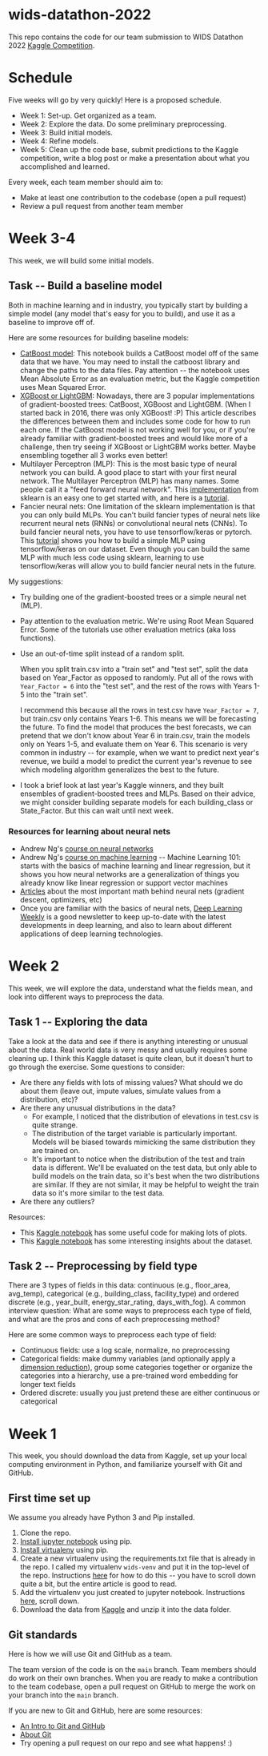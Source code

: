 # wids-datathon-2022
This repo contains the code for our team submission to WIDS Datathon 2022 [Kaggle Competition](https://www.kaggle.com/c/widsdatathon2022).

# Schedule 
Five weeks will go by very quickly! Here is a proposed schedule.
* Week 1: Set-up. Get organized as a team.
* Week 2: Explore the data. Do some preliminary preprocessing.
* Week 3: Build initial models.
* Week 4: Refine models.
* Week 5: Clean up the code base, submit predictions to the Kaggle competition, write a blog post or make a presentation about what you accomplished and learned.

Every week, each team member should aim to:
* Make at least one contribution to the codebase (open a pull request)
* Review a pull request from another team member

# Week 3-4
This week, we will build some initial models.

## Task -- Build a baseline model
Both in machine learning and in industry, you typically start by building a simple model (any model that's easy for you to build), and use it as a baseline to improve off of.

Here are some resources for building baseline models:
* [CatBoost model](https://www.kaggle.com/chryzal/wids2022-catboost/notebook): This notebook builds a CatBoost model off of the same data that we have. You may need to install the catboost library and change the paths to the data files. Pay attention -- the notebook uses Mean Absolute Error as an evaluation metric, but the Kaggle competition uses Mean Squared Error.
* [XGBoost or LightGBM](https://towardsdatascience.com/catboost-vs-light-gbm-vs-xgboost-5f93620723db): Nowadays, there are 3 popular implementations of gradient-boosted trees: CatBoost, XGBoost and LightGBM. (When I started back in 2016, there was only XGBoost! :P) This article describes the differences between them and includes some code for how to run each one. If the CatBoost model is not working well for you, or if you're already familiar with gradient-boosted trees and would like more of a challenge, then try seeing if XGBoost or LightGBM works better. Maybe ensembling together all 3 works even better!
* Multilayer Perceptron (MLP): This is the most basic type of neural network you can build. A good place to start with your first neural network. The Multilayer Perceptron (MLP) has many names. Some people call it a "feed forward neural network". This [implementation](https://scikit-learn.org/stable/modules/generated/sklearn.neural_network.MLPRegressor.html#sklearn.neural_network.MLPRegressor) from sklearn is an easy one to get started with, and here is a [tutorial](https://towardsdatascience.com/deep-neural-multilayer-perceptron-mlp-with-scikit-learn-2698e77155e).
* Fancier neural nets: One limitation of the sklearn implementation is that you can only build MLPs. You can't build fancier types of neural nets like recurrent neural nets (RNNs) or convolutional neural nets (CNNs). To build fancier neural nets, you have to use tensorflow/keras or pytorch. This [tutorial](https://www.kaggle.com/ulrich07/wids-2022-ann-tf-starter#TENSORFLOW-STUFFS) shows you how to build a simple MLP using tensorflow/keras on our dataset. Even though you can build the same MLP with much less code using sklearn, learning to use tensorflow/keras will allow you to build fancier neural nets in the future.

My suggestions:
* Try building one of the gradient-boosted trees or a simple neural net (MLP).
* Pay attention to the evaluation metric. We're using Root Mean Squared Error. Some of the tutorials use other evaluation metrics (aka loss functions).
* Use an out-of-time split instead of a random split.

  When you split train.csv into a "train set" and "test set", split the data based on Year_Factor as opposed to randomly. Put all of the rows with `Year_Factor = 6` into the "test set", and the rest of the rows with Years 1-5 into the "train set". 

  I recommend this because all the rows in test.csv have `Year_Factor = 7`, but train.csv only contains Years 1-6. This means we will be forecasting the future. To find the model that produces the best forecasts, we can pretend that we don't know about Year 6 in train.csv, train the models only on Years 1-5, and evaluate them on Year 6. This scenario is very common in industry -- for example, when we want to predict next year's revenue, we build a model to predict the current year's revenue to see which modeling algorithm generalizes the best to the future.

* I took a brief look at last year's Kaggle winners, and they built ensembles of gradient-boosted trees and MLPs. Based on their advice, we might consider building separate models for each building_class or State_Factor. But this can wait until next week.

### Resources for learning about neural nets

* Andrew Ng's [course on neural networks](https://www.coursera.org/learn/neural-networks-deep-learning)
* Andrew Ng's [course on machine learning](https://www.coursera.org/learn/machine-learning) -- Machine Learning 101: starts with the basics of machine learning and linear regression, but it shows you how neural networks are a generalization of things you already know like linear regression or support vector machines
* [Articles](https://github.com/therealsreehari/Learn-Data-Science-For-Free#25_-neural-networks) about the most important math behind neural nets (gradient descent, optimizers, etc)
* Once you are familiar with the basics of neural nets, [Deep Learning Weekly](https://www.deeplearningweekly.com/) is a good newsletter to keep up-to-date with the latest developments in deep learning, and also to learn about different applications of deep learning technologies.

# Week 2
This week, we will explore the data, understand what the fields mean, and look into different ways to preprocess the data.

## Task 1 -- Exploring the data
Take a look at the data and see if there is anything interesting or unusual about the data. Real world data is very messy and usually requires some cleaning up. I think this Kaggle dataset is quite clean, but it doesn't hurt to go through the exercise. Some questions to consider:

* Are there any fields with lots of missing values? What should we do about them (leave out, impute values, simulate values from a distribution, etc)?
* Are there any unusual distributions in the data? 
  * For example, I noticed that the distribution of elevations in test.csv is quite strange.
  * The distribution of the target variable is particularly important. Models will be biased towards mimicking the same distribution they are trained on.
  * It's important to notice when the distribution of the test and train data is different. We'll be evaluated on the test data, but only able to build models on the train data, so it's best when the two distributions are similar. If they are not similar, it may be helpful to weight the train data so it's more similar to the test data.
* Are there any outliers?

Resources:
* This [Kaggle notebook](https://www.kaggle.com/ccollado7/wids-complete-eda#3.-Analysis---Train-dataset) has some useful code for making lots of plots.
* This [Kaggle notebook](https://www.kaggle.com/farazrahman/bee-building-energy-efficiency-eda#2-|-EDA) has some interesting insights about the dataset.
 
## Task 2 -- Preprocessing by field type
There are 3 types of fields in this data: continuous (e.g., floor_area, avg_temp), categorical (e.g., building_class, facility_type) and ordered discrete (e.g., year_built, energy_star_rating, days_with_fog). A common interview question: What are some ways to preprocess each type of field, and what are the pros and cons of each preprocessing method?

Here are some common ways to preprocess each type of field:
* Continuous fields: use a log scale, normalize, no preprocessing
* Categorical fields: make dummy variables (and optionally apply a [dimension reduction](https://scikit-learn.org/stable/modules/unsupervised_reduction.html#pca-principal-component-analysis)), group some categories together or organize the categories into a hierarchy, use a pre-trained word embedding for longer text fields
* Ordered discrete: usually you just pretend these are either continuous or categorical

# Week 1
This week, you should download the data from Kaggle, set up your local computing environment in Python, and familiarize yourself with Git and GitHub.

## First time set up
We assume you already have Python 3 and Pip installed.

1. Clone the repo.
2. [Install jupyter notebook](https://jupyter.org/install) using pip.
3. [Install virtualenv](https://virtualenv.pypa.io/en/latest/installation.html#via-pip) using pip.
4. Create a new virtualenv using the requirements.txt file that is already in the repo. I called my virtualenv `wids-venv` and put it in the top-level of the repo. Instructions [here](https://towardsdatascience.com/create-virtual-environment-using-virtualenv-and-add-it-to-jupyter-notebook-6e1bf4e03415) for how to do this -- you have to scroll down quite a bit, but the entire article is good to read. 
5. Add the virtualenv you just created to jupyter notebook. Instructions [here](https://towardsdatascience.com/create-virtual-environment-using-virtualenv-and-add-it-to-jupyter-notebook-6e1bf4e03415), scroll down.
6. Download the data from [Kaggle](https://www.kaggle.com/c/widsdatathon2022/data) and unzip it into the data folder.

## Git standards
Here is how we will use Git and GitHub as a team.

The team version of the code is on the `main` branch. Team members should do work on their own branches. When you are ready to make a contribution to the team codebase, open a pull request on GitHub to merge the work on your branch into the `main` branch.

If you are new to Git and GitHub, here are some resources:
* [An Intro to Git and GitHub](https://medium.com/@abhishekj/an-intro-to-git-and-github-1a0e2c7e3a2f)
* [About Git](https://docs.github.com/en/get-started/using-git/about-git)
* Try opening a pull request on our repo and see what happens! :)
